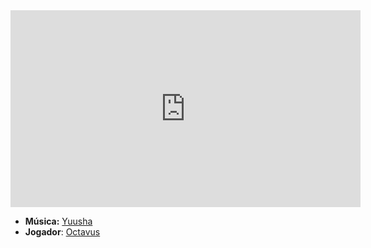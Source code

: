 <iframe width="560" height="315" src="https://www.youtube.com/embed/QoGM9hCxr4k?si=uT4KC9UO5VC1wxnB" title="YouTube video player" frameborder="0" allow="accelerometer; autoplay; clipboard-write; encrypted-media; gyroscope; picture-in-picture; web-share" referrerpolicy="strict-origin-when-cross-origin" allowfullscreen></iframe>

- **Música:** [Yuusha](../Músicas/Yuusha.md)
- **Jogador**: [Octavus](../Membros/Octavus.md)
